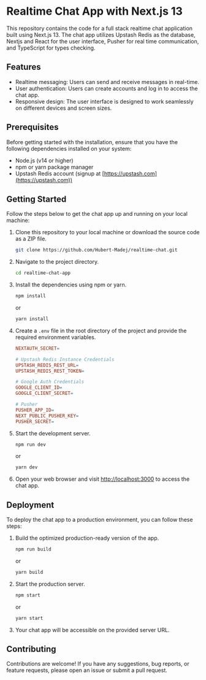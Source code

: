 # Realtime Chat App with Next.js 13

This repository contains the code for a full stack realtime chat application built using Next.js 13. The chat app utilizes Upstash Redis as the database, Nextjs and React for the user interface, Pusher for real time communication, and TypeScript for types checking.

## Features

- Realtime messaging: Users can send and receive messages in real-time.
- User authentication: Users can create accounts and log in to access the chat app.
- Responsive design: The user interface is designed to work seamlessly on different devices and screen sizes.

## Prerequisites

Before getting started with the installation, ensure that you have the following dependencies installed on your system:

- Node.js (v14 or higher)
- npm or yarn package manager
- Upstash Redis account (signup at [https://upstash.com](https://upstash.com))

## Getting Started

Follow the steps below to get the chat app up and running on your local machine:

1. Clone this repository to your local machine or download the source code as a ZIP file.

    ```bash
    git clone https://github.com/Hubert-Madej/realtime-chat.git
    ```

2. Navigate to the project directory.

    ```bash
    cd realtime-chat-app
    ```

3. Install the dependencies using npm or yarn.

    ```bash
    npm install
    ```

    or

    ```bash
    yarn install
    ```

4. Create a `.env` file in the root directory of the project and provide the required environment variables.

    ```makefile
    NEXTAUTH_SECRET=
    
    # Upstash Redis Instance Credentials
    UPSTASH_REDIS_REST_URL=
    UPSTASH_REDIS_REST_TOKEN=
    
    # Google Auth Credentials
    GOOGLE_CLIENT_ID=
    GOOGLE_CLIENT_SECRET=

    # Pusher
    PUSHER_APP_ID=
    NEXT_PUBLIC_PUSHER_KEY=
    PUSHER_SECRET=
    ```

5. Start the development server.

    ```bash
    npm run dev
    ```

    or

    ```bash
    yarn dev
    ```

6. Open your web browser and visit [http://localhost:3000](http://localhost:3000) to access the chat app.

## Deployment

To deploy the chat app to a production environment, you can follow these steps:

1. Build the optimized production-ready version of the app.

    ```bash
    npm run build
    ```

    or

    ```bash
    yarn build
    ```

2. Start the production server.

    ```bash
    npm start
    ```

    or

    ```bash
    yarn start
    ```

3. Your chat app will be accessible on the provided server URL.

## Contributing

Contributions are welcome! If you have any suggestions, bug reports, or feature requests, please open an issue or submit a pull request.
